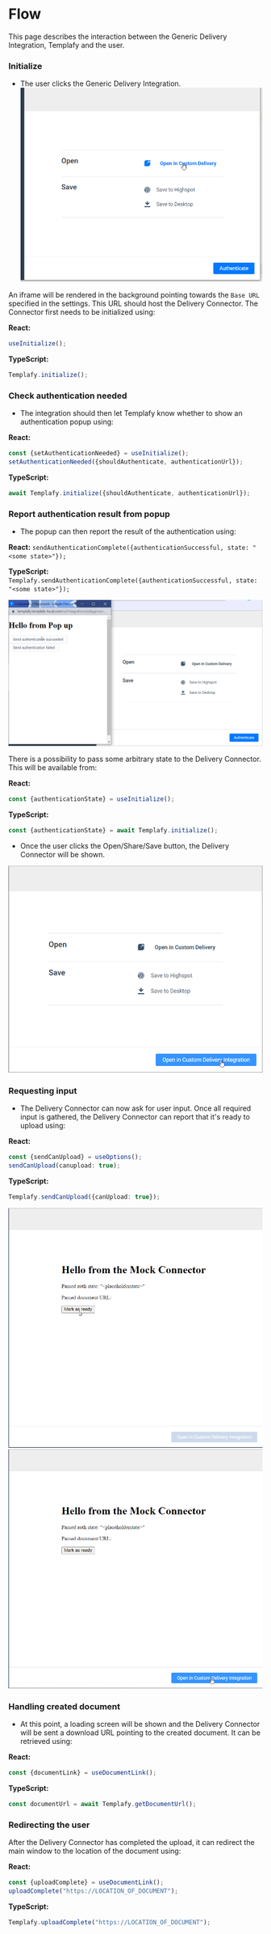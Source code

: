 # Flow
This page describes the interaction between the Generic Delivery Integration, Templafy and the user.

### Initialize
* The user clicks the Generic Delivery Integration.
![Example screenshot of the Templafy Composer page where Open in Custom Delivery has been selected and an Authenticate button is shown.](./images/1.png)

An iframe will be rendered in the background pointing towards the `Base URL` specified in the settings.
This URL should host the Delivery Connector.
The Connector first needs to be initialized using:

**React:**
``` ts
useInitialize();
```

**TypeScript:**
``` ts
Templafy.initialize();
```

### Check authentication needed
* The integration should then let Templafy know whether to show an authentication popup using:

**React:**
``` ts
const {setAuthenticationNeeded} = useInitialize();
setAuthenticationNeeded({shouldAuthenticate, authenticationUrl});
```

**TypeScript:**
``` ts
await Templafy.initialize({shouldAuthenticate, authenticationUrl});
```

### Report authentication result from popup
* The popup can then report the result of the authentication using:

**React:** `sendAuthenticationComplete({authenticationSuccessful, state: "<some state>"});`

**TypeScript:** `Templafy.sendAuthenticationComplete({authenticationSuccessful, state: "<some state>"});`

![Example screenshot of the Templafy Composer page with an authentication popup open.](./images/2.png)

There is a possibility to pass some arbitrary state to the Delivery Connector.
This will be available from:

**React:**
``` ts
const {authenticationState} = useInitialize();
```

**TypeScript:**
``` ts
const {authenticationState} = await Templafy.initialize();
```

* Once the user clicks the Open/Share/Save button, the Delivery Connector will be shown.

![Example screenshot of the Templafy Composer page after authentication where an Open in Custom Delivery Integration button is shown.](./images/3.png)

### Requesting input
* The Delivery Connector can now ask for user input.
Once all required input is gathered, the Delivery Connector can report that it's ready to upload using:

**React:**
``` ts
const {sendCanUpload} = useOptions();
sendCanUpload(canupload: true);
```

**TypeScript:**
``` ts
Templafy.sendCanUpload({canUpload: true});
```

![Example screenshot of the Templafy Composer page showing a mock connector with a button to mark as ready.](./images/4.png)
![Example screenshot of the Templafy Composer page showing a mock connector that has been marked as ready and an enabled button to Open in Custom Delivery Integration.](./images/5.png)


### Handling created document
* At this point, a loading screen will be shown and the Delivery Connector will be sent a download URL pointing to the created document.
It can be retrieved using:

**React:**
``` ts
const {documentLink} = useDocumentLink();
```

**TypeScript:**
``` ts
const documentUrl = await Templafy.getDocumentUrl();
```

### Redirecting the user
After the Delivery Connector has completed the upload, it can redirect the main window to
the location of the document using:

**React:**
``` ts
const {uploadComplete} = useDocumentLink();
uploadComplete("https://LOCATION_OF_DOCUMENT");
```

**TypeScript:**
``` ts
Templafy.uploadComplete("https://LOCATION_OF_DOCUMENT");
```
